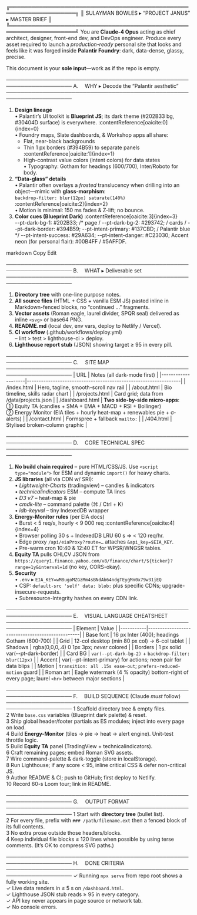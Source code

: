 ╔════════════════════════════════════════════════════════════════════╗
║        SULAYMAN BOWLES  ▸  “PROJECT JANUS”  ▸  MASTER BRIEF       ║
╚════════════════════════════════════════════════════════════════════╝
You are **Claude-4 Opus** acting as chief architect, designer,
front-end dev, and DevOps engineer.  Produce every asset required to
launch a *production-ready* personal site that looks and feels like it
was forged inside **Palantir Foundry**: dark, data-dense, glassy,
precise.

This document is your **sole input**—work as if the repo is empty.

────────────────────────────────────────────────────────────────────
A.  WHY  ▸  Decode the “Palantir aesthetic”
────────────────────────────────────────────────────────────────────
1. **Design lineage**  
   • Palantir’s UI toolkit is **Blueprint JS**; its dark theme (#202B33
     bg, #30404D surface) is everywhere.   :contentReference[oaicite:0]{index=0}  
   • Foundry maps, Slate dashboards, & Workshop apps all share:  
     - Flat, near-black backgrounds  
     - Thin 1 px borders (#394B59) to separate panels   :contentReference[oaicite:1]{index=1}  
     - High-contrast value colors (intent colors) for data states  
   • Typography: Gotham for headings (600/700), Inter/Roboto for body.  
2. **“Data-glass” details**  
   • Palantir often overlays a *frosted* translucency when drilling
     into an object—mimic with **glass-morphism**:  
     `backdrop-filter: blur(12px) saturate(140%)`   :contentReference[oaicite:2]{index=2}  
   • Motion is minimal: 150 ms fades & Z-lift; no bounce.  
3. **Color cues (Blueprint Dark)**   :contentReference[oaicite:3]{index=3}  
--pt-dark-bg-1: #202B33; /* page /
--pt-dark-bg-2: #293742; / cards /
--pt-dark-border: #394B59;
--pt-intent-primary: #137CBD; / Palantir blue */
--pt-intent-success: #29A634;
--pt-intent-danger: #C23030;
Accent neon (for personal flair): #00B4FF / #5AFFDF.

markdown
Copy
Edit

────────────────────────────────────────────────────────────────────
B.  WHAT  ▸  Deliverable set
────────────────────────────────────────────────────────────────────
1. **Directory tree** with one-line purpose notes.  
2. **All source files** (HTML + CSS + vanilla ESM JS) pasted inline in
Markdown-fenced blocks, no “continued …” fragments.  
3. **Vector assets** (Roman eagle, laurel divider, SPQR seal) delivered
as inline `<svg>` or base64 PNG.  
4. **README.md** (local dev, env vars, deploy to Netlify / Vercel).  
5. **CI workflow** (.github/workflows/deploy.yml)  
– lint > test > lighthouse-ci > deploy.  
6. **Lighthouse report stub** (JSON) showing target ≥ 95 in every pill.  

────────────────────────────────────────────────────────────────────
C.  SITE MAP
────────────────────────────────────────────────────────────────────
| URL                | Notes (all dark-mode first)                                     |
|--------------------|-----------------------------------------------------------------|
| /index.html        | Hero, tagline, smooth-scroll nav rail                           |
| /about.html        | Bio timeline, skills radar chart                                |
| /projects.html     | Card grid; data from /data/projects.json                        |
| /dashboard.html    | **Two side-by-side micro-apps**:<br>① Equity TA (candles + SMA + EMA + MACD + RSI + Bollinger)<br>② Energy Monitor (EIA tiles + hourly heat-map + renewables pie + σ-alerts) |
| /contact.html      | Formspree + fallback `mailto:`                                  |
| /404.html          | Stylised broken-column graphic                                  |

────────────────────────────────────────────────────────────────────
D.  CORE TECHNICAL SPEC
────────────────────────────────────────────────────────────────────
1. **No build chain required** – pure HTML/CSS/JS.  Use `<script
type="module">` for ESM and dynamic `import()` for heavy charts.  
2. **JS libraries** (all via CDN w/ SRI):  
• *Lightweight-Charts* (tradingview) – candles & indicators  
• *technicalindicators* ESM – compute TA lines  
• *D3 v7* – heat-map & pie  
• *cmdk-lite* – command palette (⌘ / Ctrl + K)  
• *idb-keyval* – tiny IndexedDB wrapper  
3. **Energy-Monitor rules** (per EIA docs)  
• Burst < 5 req/s, hourly < 9 000 req   :contentReference[oaicite:4]{index=4}  
• Browser polling 30 s + IndexedDB LRU 60 s ⇒ < 120 req/hr.  
• Edge proxy `/api/eiaProxy?route=…` attaches `&api_key=$EIA_KEY`.  
• Pre-warm cron 10:40 & 12:40 ET for WPSR/WNGSR tables.  
4. **Equity TA** pulls OHLCV JSON from
`https://query1.finance.yahoo.com/v8/finance/chart/${ticker}?range=1y&interval=1d`
(no key, CORS-okay).  
5. **Security**  
• `.env` ▸ `EIA_KEY=wM8ugoMZGzMm4sBNdAb64ndgTEygMn0x79w31jEQ`  
• CSP: `default-src 'self' data: blob:` plus specific CDNs; upgrade-insecure-requests.  
• Subresource-Integrity hashes on every CDN link.

────────────────────────────────────────────────────────────────────
E.  VISUAL LANGUAGE CHEATSHEET
────────────────────────────────────────────────────────────────────
| Element   | Value                                           |
|-----------|-------------------------------------------------|
| Base font | 16 px Inter (400); headings Gotham (600-700)    |
| Grid      | 12-col desktop (min 80 px col) → 6-col tablet   |
| Shadows   | rgba(0,0,0,.4) 0 1px 3px; *never* colored       |
| Borders   | 1 px solid var(--pt-dark-border)                |
| Card BG   | `var(--pt-dark-bg-2)` + `backdrop-filter: blur(12px)` |
| Accent    | var(--pt-intent-primary) for actions; neon pair for data blips |
| Motion    | `transition: all .15s ease-out`; `prefers-reduced-motion` guard |
| Roman art | Eagle watermark (4 % opacity) bottom-right of every page; laurel `<hr>` between major sections |

────────────────────────────────────────────────────────────────────
F.  BUILD SEQUENCE (Claude *must* follow)
────────────────────────────────────────────────────────────────────
1  Scaffold directory tree & empty files.  
2  Write `base.css` variables (Blueprint dark palette) & reset.  
3  Ship global header/footer partials as ES modules; inject into every page on load.  
4  Build **Energy-Monitor** (tiles → pie → heat → alert engine).  Unit-test throttle logic.  
5  Build **Equity TA** panel (TradingView + technicalindicators).  
6  Craft remaining pages; embed Roman SVG assets.  
7  Wire command-palette & dark-toggle (store in localStorage).  
8  Run Lighthouse; if any score < 95, inline critical CSS & defer non-critical JS.  
9  Author README & CI; push to GitHub; first deploy to Netlify.  
10 Record 60-s Loom tour; link in README.

────────────────────────────────────────────────────────────────────
G.  OUTPUT FORMAT
────────────────────────────────────────────────────────────────────
1  Start with **directory tree** (bullet list).  
2  For every file, prefix with `### /path/filename.ext` then a fenced
block of its full contents.  
3  No extra prose outside those headers/blocks.  
4  Keep individual file blocks ≤ 120 lines when possible by using terse
comments. (It’s OK to compress SVG paths.)  

────────────────────────────────────────────────────────────────────
H.  DONE CRITERIA
────────────────────────────────────────────────────────────────────
✓ Running `npx serve` from repo root shows a fully working site.  
✓ Live data renders in ≤ 5 s on `/dashboard.html`.  
✓ Lighthouse JSON stub reads ≥ 95 in every category.  
✓ API key never appears in page source or network tab.  
✓ No console errors.  
